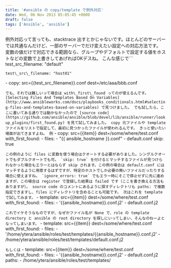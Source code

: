 ```yaml
---
title: '#ansible の copy/template で例外対応'
date: Wed, 06 Nov 2013 05:05:45 +0000
draft: false
tags: ['Ansible', 'ansible']
---
```


例外対応って言っても、stacktrace 出すとかじゃないです。ほとんどのサーバーでは共通なんだけど、一部のサーバーでだけ変えたい設定への対応方法です。 変数の値だけで対応できる範囲なら、グループやデフォルトで設定する値をホストなどの変数で上書きしてあげればOKデスね。 こんな感じで```
test\_src\_filename: "default"

``````
test\_src\_filename: "host01"

``````
\- copy: src={{test\_src\_filename}}.conf dest=/etc/aaa/bbb.conf

```でも、それでは難しいって場合は with\_first\_found ってのが使えるんです。 [Selecting Files And Templates Based On Variables](http://www.ansibleworks.com/docs/playbooks_conditionals.html#selecting-files-and-templates-based-on-variables) で見つけました。 でも試したら、ここに書いてある通りでは動かなかったので [source code](https://github.com/ansible/ansible/blob/devel/lib/ansible/runner/lookup_plugins/first_found.py) を見て試してみました。 copy 元ファイルや template ファイルをリストで指定して、最初に見つかったファイルが使われるんです。 きっと使いたい場面が出てきますよね。 例```
\- copy: src={{item}} dest=/some/where/test.conf
  with\_first\_found:
    - files:
        - "{{ ansible\_hostname }}.conf"
        - default.conf
      skip: true

```この例のように files に変数を使う場合はクオートする必要がありました。シングルクオートでもダブルクオートでも可。 `skip: true` を付けるとマッチするファイルが見つけられなかった場合もエラーとはならず skip されます。この例の場合は default.conf にはマッチするように用意するはずですが、特定のホストでしか必要の無いファイルだったりする場合に使えますね。 `ignore_errors: true` でもエラー時にそこで停止せずに先に進めますが、この場合は register で登録した結果は failed です（ここを書き換える方法もありますが）。 source code のコメントにあるように探すディレクトリも paths: で複数指定できますし、files にディレクトリを含めることも可能です。 次はこれを template で試してみます。```
\- template: src={{item}} dest=/some/where/test.conf
  with\_first\_found:
    - files:
        - '{{ansible\_hostname}}.conf.j2'
        - default.conf.j2

```これでイケそうなものですが、なぜかファイル名が None で、role の template directory と ansible の root directory を探しにいってしまい、そんなのねーよとなってしまいます。```
\- template: src={{item}} dest=/some/where/test.conf
  with\_first\_found:
    - files:
        - '/home/ytera/ansible/roles/test/templates/{{ansible\_hostname}}.conf.j2'
        - /home/ytera/ansible/roles/test/templates/default.conf.j2

```もしくは```
\- template: src={{item}} dest=/some/where/test.conf
  with\_first\_found:
    - files:
        - '{{ansible\_hostname}}.conf.j2'
        - default.conf.j2
      paths:
        - /home/ytera/ansible/roles/test/templates/

```とすることで期待の動作をしてくれました。うむむ、ソースを読みとかないとダメか。 なんか Python で書かれているにしてはやけに書き方にバリエーションがありますね Ansible って。 次回は [fileglob](https://github.com/ansible/ansible/blob/devel/lib/ansible/runner/lookup_plugins/fileglob.py) を試してみたいと思います。指定のディレクトリ下のファイルを一括でコピーできそうです。